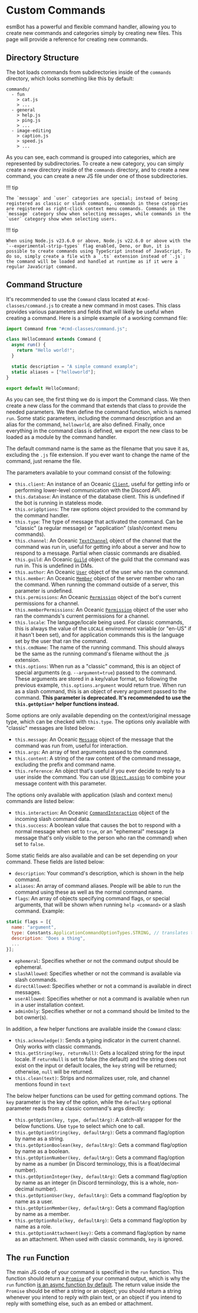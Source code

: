 # Custom Commands

esmBot has a powerful and flexible command handler, allowing you to create new commands and categories simply by creating new files. This page will provide a reference for creating new commands.

## Directory Structure

The bot loads commands from subdirectories inside of the `commands` directory, which looks something like this by default:

```
commands/
  - fun
    > cat.js
    > ...
  - general
    > help.js
    > ping.js
    > ...
  - image-editing
    > caption.js
    > speed.js
    > ...
```

As you can see, each command is grouped into categories, which are represented by subdirectories. To create a new category, you can simply create a new directory inside of the `commands` directory, and to create a new command, you can create a new JS file under one of those subdirectories.

!!! tip

    The `message` and `user` categories are special; instead of being registered as classic or slash commands, commands in these categories are registered as right-click context menu commands. Commands in the `message` category show when selecting messages, while commands in the `user` category show when selecting users.

!!! tip

    When using Node.js v23.6.0 or above, Node.js v22.6.0 or above with the `--experimental-strip-types` flag enabled, Deno, or Bun, it is possible to create commands using TypeScript instead of JavaScript. To do so, simply create a file with a `.ts` extension instead of `.js`; the command will be loaded and handled at runtime as if it were a regular JavaScript command.

## Command Structure

It's recommended to use the `Command` class located at `#cmd-classes/command.js` to create a new command in most cases. This class provides various parameters and fields that will likely be useful when creating a command. Here is a simple example of a working command file:

```js
import Command from "#cmd-classes/command.js";

class HelloCommand extends Command {
  async run() {
    return "Hello world!";
  }

  static description = "A simple command example";
  static aliases = ["helloworld"];
}

export default HelloCommand;
```

As you can see, the first thing we do is import the Command class. We then create a new class for the command that extends that class to provide the needed parameters. We then define the command function, which is named `run`. Some static parameters, including the command description and an alias for the command, `helloworld`, are also defined. Finally, once everything in the command class is defined, we export the new class to be loaded as a module by the command handler.

The default command name is the same as the filename that you save it as, excluding the `.js` file extension. If you ever want to change the name of the command, just rename the file.

The parameters available to your command consist of the following:

- `this.client`: An instance of an Oceanic [`Client`](https://docs.oceanic.ws/latest/classes/Client.Client.html), useful for getting info or performing lower-level communication with the Discord API.
- `this.database`: An instance of the database client. This is undefined if the bot is running in stateless mode.
- `this.origOptions`: The raw options object provided to the command by the command handler.
- `this.type`: The type of message that activated the command. Can be "classic" (a regular message) or "application" (slash/context menu commands).
- `this.channel`: An Oceanic [`TextChannel`](https://docs.oceanic.ws/latest/classes/TextChannel.TextChannel.html) object of the channel that the command was run in, useful for getting info about a server and how to respond to a message. Partial when classic commands are disabled.
- `this.guild`: An Oceanic [`Guild`](https://docs.oceanic.ws/latest/classes/Guild.Guild.html) object of the guild that the command was run in. This is undefined in DMs.
- `this.author`: An Oceanic [`User`](https://docs.oceanic.ws/latest/classes/User.User.html) object of the user who ran the command.
- `this.member`: An Oceanic [`Member`](https://docs.oceanic.ws/latest/classes/Member.Member.html) object of the server member who ran the command. When running the command outside of a server, this parameter is undefined.
- `this.permissions`: An Oceanic [`Permission`](https://docs.oceanic.ws/latest/classes/Permission.Permission.html) object of the bot's current permissions for a channel.
- `this.memberPermissions`: An Oceanic [`Permission`](https://docs.oceanic.ws/latest/classes/Permission.Permission.html) object of the user who ran the commands's current permissions for a channel.
- `this.locale`: The language/locale being used. For classic commands, this is always the value of the `LOCALE` environment variable (or "en-US" if it hasn't been set), and for application commands this is the language set by the user that ran the command.
- `this.cmdName`: The name of the running command. This should always be the same as the running command's filename without the .js extension.
- `this.options`: When run as a "classic" command, this is an object of special arguments (e.g. `--argument=true`) passed to the command. These arguments are stored in a key/value format, so following the previous example, `this.options.argument` would return true. When run as a slash command, this is an object of every argument passed to the command. **This parameter is deprecated. It's recommended to use the `this.getOption*` helper functions instead.**

Some options are only available depending on the context/original message type, which can be checked with `this.type`. The options only available with "classic" messages are listed below:

- `this.message`: An Oceanic [`Message`](https://docs.oceanic.ws/latest/classes/Message.Message.html) object of the message that the command was run from, useful for interaction.
- `this.args`: An array of text arguments passed to the command.
- `this.content`: A string of the raw content of the command message, excluding the prefix and command name.
- `this.reference`: An object that's useful if you ever decide to reply to a user inside the command. You can use [`Object.assign`](https://developer.mozilla.org/docs/Web/JavaScript/Reference/Global_Objects/Object/assign) to combine your message content with this parameter.

The options only available with application (slash and context menu) commands are listed below:

- `this.interaction`: An Oceanic [`CommandInteraction`](https://docs.oceanic.ws/latest/classes/CommandInteraction.CommandInteraction.html) object of the incoming slash command data.
- `this.success`: A boolean value that causes the bot to respond with a normal message when set to `true`, or an "ephemeral" message (a message that's only visible to the person who ran the command) when set to `false`.

Some static fields are also available and can be set depending on your command. These fields are listed below:

- `description`: Your command's description, which is shown in the help command.
- `aliases`: An array of command aliases. People will be able to run the command using these as well as the normal command name.
- `flags`: An array of objects specifying command flags, or special arguments, that will be shown when running `help <command>` or a slash command. Example:

```js
static flags = [{
  name: "argument",
  type: Constants.ApplicationCommandOptionTypes.STRING, // translates to 3, see https://discord.com/developers/docs/interactions/application-commands#application-command-object-application-command-option-type
  description: "Does a thing",
  ...
}];
```

- `ephemeral`: Specifies whether or not the command output should be ephemeral.
- `slashAllowed`: Specifies whether or not the command is available via slash commands.
- `directAllowed`: Specifies whether or not a command is available in direct messages.
- `userAllowed`: Specifies whether or not a command is available when run in a user installation context.
- `adminOnly`: Specifies whether or not a command should be limited to the bot owner(s).

In addition, a few helper functions are available inside the `Command` class:

- `this.acknowledge()`: Sends a typing indicator in the current channel. Only works with classic commands.
- `this.getString(key, returnNull)`: Gets a localized string for the input locale. If `returnNull` is set to false (the default) and the string does not exist on the input or default locales, the `key` string will be returned; otherwise, `null` will be returned.
- `this.clean(text)`: Strips and normalizes user, role, and channel mentions found in `text`

The below helper functions can be used for getting command options. The `key` parameter is the key of the option, while the `defaultArg` optional parameter reads from a classic command's args directly:

- `this.getOption(key, type, defaultArg)`: A catch-all wrapper for the below functions. Use `type` to select which one to call.
- `this.getOptionString(key, defaultArg)`: Gets a command flag/option by name as a string.
- `this.getOptionBoolean(key, defaultArg)`: Gets a command flag/option by name as a boolean.
- `this.getOptionNumber(key, defaultArg)`: Gets a command flag/option by name as a number (in Discord terminology, this is a float/decimal number).
- `this.getOptionInteger(key, defaultArg)`: Gets a command flag/option by name as an integer (in Discord terminology, this is a whole, non-decimal number).
- `this.getOptionUser(key, defaultArg)`: Gets a command flag/option by name as a user.
- `this.getOptionMember(key, defaultArg)`: Gets a command flag/option by name as a member.
- `this.getOptionRole(key, defaultArg)`: Gets a command flag/option by name as a role.
- `this.getOptionAttachment(key)`: Gets a command flag/option by name as an attachment. When used with classic commands, `key` is ignored.

## The `run` Function

The main JS code of your command is specified in the `run` function. This function should return a [`Promise`](https://developer.mozilla.org/docs/Web/JavaScript/Reference/Global_Objects/Promise) of your command output, which is why the `run` function [is an async function by default](https://developer.mozilla.org/docs/Web/JavaScript/Reference/Statements/async_function). The return value inside the `Promise` should be either a string or an object; you should return a string whenever you intend to reply with plain text, or an object if you intend to reply with something else, such as an embed or attachment.
